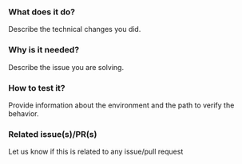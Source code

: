 <!--
Hello 👋 Thank you for submitting a pull request.

To help us merge your PR, make sure to follow the instructions below:

- Create or update the tests
- Create or update the documentation at https://github.com/strapi/documentation
- Refer to the issue you are closing in the PR description: Fix #issue
- Specify if the PR is ready to be merged or work in progress (by opening a draft PR)

Please ensure you read the Contributing Guide: https://github.com/strapi/strapi/blob/main/CONTRIBUTING.md
-->

### What does it do?

Describe the technical changes you did.

### Why is it needed?

Describe the issue you are solving.

### How to test it?

Provide information about the environment and the path to verify the behavior.

### Related issue(s)/PR(s)

Let us know if this is related to any issue/pull request
